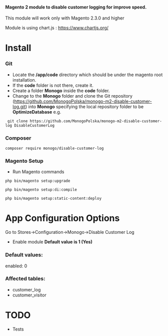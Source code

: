 #### Magento 2 module to disable customer logging for improve speed.

This module will work only with Magento 2.3.0 and higher

Module is using chart.js : https://www.chartjs.org/

# **Install**

### Git
- Locate the **/app/code** directory which should be under the magento root installation.
- If the **code** folder is not there, create it.
- Create a folder **Monogo** inside the **code** folder. 
- Change to the **Monogo** folder and clone the Git repository (https://github.com/MonogoPolska/monogo-m2-disable-customer-log.git) into **Monogo** specifying the local repository folder to be **OptimizeDatabase** 
e.g. 

``` git clone https://github.com/MonogoPolska/monogo-m2-disable-customer-log DisableCustomerLog```

### Composer
```composer require monogo/disable-customer-log```

### Magento Setup
- Run Magento commands

```php bin/magento setup:upgrade```

```php bin/magento setup:di:compile```

```php bin/magento setup:static-content:deploy```

# **App Configuration Options**

Go to Stores->Configuration->Monogo->Disable Customer Log

- Enable module **Default value is 1 (Yes)**

### Default values:
enabled: 0

### Affected tables:
* customer_log
* customer_visitor

# **TODO**
- Tests